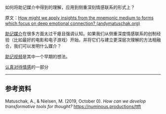 如何将助记媒介中得到的理解，应用到侧重深刻情感联系的形式上？

原文：[How might we apply insights from the mnemonic medium to forms which focus on deep emotional connection? (andymatuschak.org)](https://notes.andymatuschak.org/z6kCeJmanzXswfjDoushes6JT5yRELWmVB76g)

[助记媒介](https://notes.andymatuschak.org/z4rRX3qwSSJRsEkdXKwH2shamgHNeRthrMLiF)在很多方面太过干瘪且强调认知。如果我们从侧重深度情感联系的创制经验（比如最好的电影和电子游戏）开始，并将它们与建立更深层次理解的方法相融合，我们可以发明什么媒介？

[助记视频](https://numinous.productions/ttft/#mnemonic-video)是其中一个早期的想法。

[认真对待情感](https://notes.andymatuschak.org/zWiPabJxBUe2LyKaegZRLNQYAE653PXewkhU)的一部分

------

## 参考资料

Matuschak, A., & Nielsen, M. (2019, October 0). *How can we develop transformative tools for thought?* https://numinous.productions/ttft